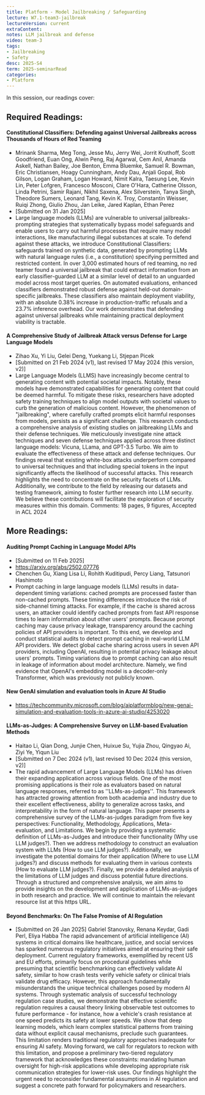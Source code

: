 ```yaml
---
title: Platform - Model Jailbreaking / Safeguarding   
lecture: W7.1-team3-jailbreak
lectureVersion: current
extraContent: 
notes: LLM jailbreak and defense  
video: team-3
tags:
- Jailbreaking
- Safety
desc: 2025-S4
term: 2025-seminarRead
categories:
- Platform
---
```



In this session, our readings cover: 

## Required Readings: 


#### Constitutional Classifiers: Defending against Universal Jailbreaks across Thousands of Hours of Red Teaming
+ Mrinank Sharma, Meg Tong, Jesse Mu, Jerry Wei, Jorrit Kruthoff, Scott Goodfriend, Euan Ong, Alwin Peng, Raj Agarwal, Cem Anil, Amanda Askell, Nathan Bailey, Joe Benton, Emma Bluemke, Samuel R. Bowman, Eric Christiansen, Hoagy Cunningham, Andy Dau, Anjali Gopal, Rob Gilson, Logan Graham, Logan Howard, Nimit Kalra, Taesung Lee, Kevin Lin, Peter Lofgren, Francesco Mosconi, Clare O'Hara, Catherine Olsson, Linda Petrini, Samir Rajani, Nikhil Saxena, Alex Silverstein, Tanya Singh, Theodore Sumers, Leonard Tang, Kevin K. Troy, Constantin Weisser, Ruiqi Zhong, Giulio Zhou, Jan Leike, Jared Kaplan, Ethan Perez
+ [Submitted on 31 Jan 2025]
+ Large language models (LLMs) are vulnerable to universal jailbreaks-prompting strategies that systematically bypass model safeguards and enable users to carry out harmful processes that require many model interactions, like manufacturing illegal substances at scale. To defend against these attacks, we introduce Constitutional Classifiers: safeguards trained on synthetic data, generated by prompting LLMs with natural language rules (i.e., a constitution) specifying permitted and restricted content. In over 3,000 estimated hours of red teaming, no red teamer found a universal jailbreak that could extract information from an early classifier-guarded LLM at a similar level of detail to an unguarded model across most target queries. On automated evaluations, enhanced classifiers demonstrated robust defense against held-out domain-specific jailbreaks. These classifiers also maintain deployment viability, with an absolute 0.38% increase in production-traffic refusals and a 23.7% inference overhead. Our work demonstrates that defending against universal jailbreaks while maintaining practical deployment viability is tractable.






#### A Comprehensive Study of Jailbreak Attack versus Defense for Large Language Models
+ Zihao Xu, Yi Liu, Gelei Deng, Yuekang Li, Stjepan Picek
+ [Submitted on 21 Feb 2024 (v1), last revised 17 May 2024 (this version, v2)]
+ Large Language Models (LLMS) have increasingly become central to generating content with potential societal impacts. Notably, these models have demonstrated capabilities for generating content that could be deemed harmful. To mitigate these risks, researchers have adopted safety training techniques to align model outputs with societal values to curb the generation of malicious content. However, the phenomenon of "jailbreaking", where carefully crafted prompts elicit harmful responses from models, persists as a significant challenge. This research conducts a comprehensive analysis of existing studies on jailbreaking LLMs and their defense techniques. We meticulously investigate nine attack techniques and seven defense techniques applied across three distinct language models: Vicuna, LLama, and GPT-3.5 Turbo. We aim to evaluate the effectiveness of these attack and defense techniques. Our findings reveal that existing white-box attacks underperform compared to universal techniques and that including special tokens in the input significantly affects the likelihood of successful attacks. This research highlights the need to concentrate on the security facets of LLMs. Additionally, we contribute to the field by releasing our datasets and testing framework, aiming to foster further research into LLM security. We believe these contributions will facilitate the exploration of security measures within this domain.
Comments:	18 pages, 9 figures, Accepted in ACL 2024



## More Readings: 



#### Auditing Prompt Caching in Language Model APIs
+ [Submitted on 11 Feb 2025]
+ https://arxiv.org/abs/2502.07776
+ Chenchen Gu, Xiang Lisa Li, Rohith Kuditipudi, Percy Liang, Tatsunori Hashimoto
+ Prompt caching in large language models (LLMs) results in data-dependent timing variations: cached prompts are processed faster than non-cached prompts. These timing differences introduce the risk of side-channel timing attacks. For example, if the cache is shared across users, an attacker could identify cached prompts from fast API response times to learn information about other users' prompts. Because prompt caching may cause privacy leakage, transparency around the caching policies of API providers is important. To this end, we develop and conduct statistical audits to detect prompt caching in real-world LLM API providers. We detect global cache sharing across users in seven API providers, including OpenAI, resulting in potential privacy leakage about users' prompts. Timing variations due to prompt caching can also result in leakage of information about model architecture. Namely, we find evidence that OpenAI's embedding model is a decoder-only Transformer, which was previously not publicly known.


#### New GenAI simulation and evaluation tools in Azure AI Studio 
+ https://techcommunity.microsoft.com/blog/aiplatformblog/new-genai-simulation-and-evaluation-tools-in-azure-ai-studio/4253020


#### LLMs-as-Judges: A Comprehensive Survey on LLM-based Evaluation Methods
+ Haitao Li, Qian Dong, Junjie Chen, Huixue Su, Yujia Zhou, Qingyao Ai, Ziyi Ye, Yiqun Liu
+ [Submitted on 7 Dec 2024 (v1), last revised 10 Dec 2024 (this version, v2)]
+ The rapid advancement of Large Language Models (LLMs) has driven their expanding application across various fields. One of the most promising applications is their role as evaluators based on natural language responses, referred to as ''LLMs-as-judges''. This framework has attracted growing attention from both academia and industry due to their excellent effectiveness, ability to generalize across tasks, and interpretability in the form of natural language. This paper presents a comprehensive survey of the LLMs-as-judges paradigm from five key perspectives: Functionality, Methodology, Applications, Meta-evaluation, and Limitations. We begin by providing a systematic definition of LLMs-as-Judges and introduce their functionality (Why use LLM judges?). Then we address methodology to construct an evaluation system with LLMs (How to use LLM judges?). Additionally, we investigate the potential domains for their application (Where to use LLM judges?) and discuss methods for evaluating them in various contexts (How to evaluate LLM judges?). Finally, we provide a detailed analysis of the limitations of LLM judges and discuss potential future directions. Through a structured and comprehensive analysis, we aim aims to provide insights on the development and application of LLMs-as-judges in both research and practice. We will continue to maintain the relevant resource list at this https URL.



#### Beyond Benchmarks: On The False Promise of AI Regulation
+ [Submitted on 26 Jan 2025]
Gabriel Stanovsky, Renana Keydar, Gadi Perl, Eliya Habba
The rapid advancement of artificial intelligence (AI) systems in critical domains like healthcare, justice, and social services has sparked numerous regulatory initiatives aimed at ensuring their safe deployment. Current regulatory frameworks, exemplified by recent US and EU efforts, primarily focus on procedural guidelines while presuming that scientific benchmarking can effectively validate AI safety, similar to how crash tests verify vehicle safety or clinical trials validate drug efficacy. However, this approach fundamentally misunderstands the unique technical challenges posed by modern AI systems. Through systematic analysis of successful technology regulation case studies, we demonstrate that effective scientific regulation requires a causal theory linking observable test outcomes to future performance - for instance, how a vehicle's crash resistance at one speed predicts its safety at lower speeds. We show that deep learning models, which learn complex statistical patterns from training data without explicit causal mechanisms, preclude such guarantees. This limitation renders traditional regulatory approaches inadequate for ensuring AI safety. Moving forward, we call for regulators to reckon with this limitation, and propose a preliminary two-tiered regulatory framework that acknowledges these constraints: mandating human oversight for high-risk applications while developing appropriate risk communication strategies for lower-risk uses. Our findings highlight the urgent need to reconsider fundamental assumptions in AI regulation and suggest a concrete path forward for policymakers and researchers.